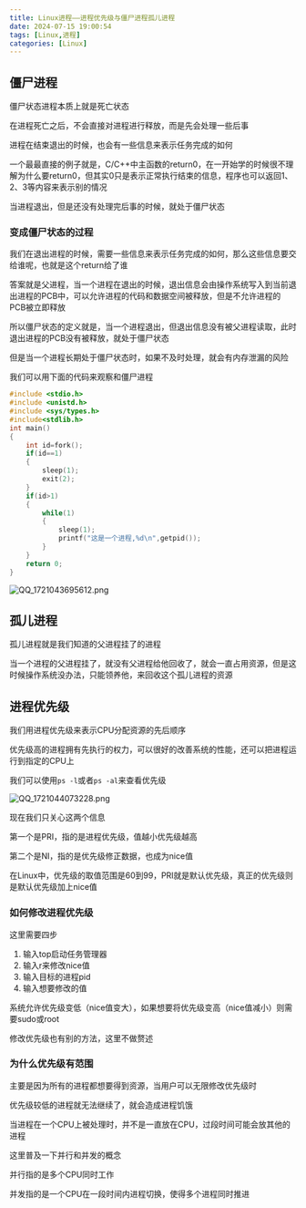 ```yaml
---
title: Linux进程——进程优先级与僵尸进程孤儿进程
date: 2024-07-15 19:00:54
tags: [Linux,进程]
categories: [Linux]
---
```


## 僵尸进程

僵尸状态进程本质上就是死亡状态

在进程死亡之后，不会直接对进程进行释放，而是先会处理一些后事

进程在结束退出的时候，也会有一些信息来表示任务完成的如何

一个最最直接的例子就是，C/C++中主函数的return0，在一开始学的时候很不理解为什么要return0，但其实0只是表示正常执行结束的信息，程序也可以返回1、2、3等内容来表示别的情况

当进程退出，但是还没有处理完后事的时候，就处于僵尸状态

### 变成僵尸状态的过程

我们在退出进程的时候，需要一些信息来表示任务完成的如何，那么这些信息要交给谁呢，也就是这个return给了谁

答案就是父进程，当一个进程在退出的时候，退出信息会由操作系统写入到当前退出进程的PCB中，可以允许进程的代码和数据空间被释放，但是不允许进程的PCB被立即释放

所以僵尸状态的定义就是，当一个进程退出，但退出信息没有被父进程读取，此时退出进程的PCB没有被释放，就处于僵尸状态

但是当一个进程长期处于僵尸状态时，如果不及时处理，就会有内存泄漏的风险

我们可以用下面的代码来观察和僵尸进程

```c
#include <stdio.h>    
#include <unistd.h>    
#include <sys/types.h>    
#include<stdlib.h>                                                                
int main()    
{    
    int id=fork();    
    if(id==1)    
    {    
        sleep(1);    
        exit(2);    
    }    
    if(id>1)    
    {    
        while(1)    
        {    
            sleep(1);    
            printf("这是一个进程,%d\n",getpid());    
        }    
    }    
    return 0;    
}   
```

![QQ_1721043695612.png](https://s2.loli.net/2024/07/15/6eUjK4VRgYw7uf2.png)

## 孤儿进程

孤儿进程就是我们知道的父进程挂了的进程

当一个进程的父进程挂了，就没有父进程给他回收了，就会一直占用资源，但是这时候操作系统没办法，只能领养他，来回收这个孤儿进程的资源

## 进程优先级

我们用进程优先级来表示CPU分配资源的先后顺序

优先级高的进程拥有先执行的权力，可以很好的改善系统的性能，还可以把进程运行到指定的CPU上

我们可以使用`ps -l`或者`ps -al`来查看优先级

![QQ_1721044073228.png](https://s2.loli.net/2024/07/15/lY53DbTytGQ74Mc.png)

现在我们只关心这两个信息

第一个是PRI，指的是进程优先级，值越小优先级越高

第二个是NI，指的是优先级修正数据，也成为nice值

在Linux中，优先级的取值范围是60到99，PRI就是默认优先级，真正的优先级则是默认优先级加上nice值

### 如何修改进程优先级

这里需要四步

1. 输入top启动任务管理器
2. 输入r来修改nice值
3. 输入目标的进程pid
4. 输入想要修改的值

系统允许优先级变低（nice值变大），如果想要将优先级变高（nice值减小）则需要sudo或root

修改优先级也有别的方法，这里不做赘述

### 为什么优先级有范围

主要是因为所有的进程都想要得到资源，当用户可以无限修改优先级时

优先级较低的进程就无法继续了，就会造成进程饥饿

当进程在一个CPU上被处理时，并不是一直放在CPU，过段时间可能会放其他的进程

这里普及一下并行和并发的概念

并行指的是多个CPU同时工作

并发指的是一个CPU在一段时间内进程切换，使得多个进程同时推进

